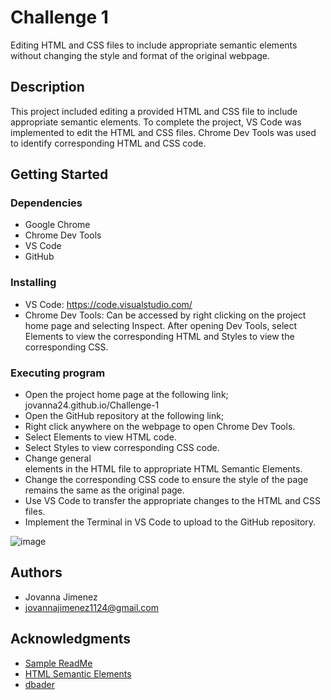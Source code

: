 # Challenge 1

Editing HTML and CSS files to include appropriate semantic elements without changing the style and format of the original webpage. 

## Description

This project included editing a provided HTML and CSS file to include appropriate semantic elements. To complete the project, VS Code was implemented to edit the HTML and CSS files. Chrome Dev Tools was used to identify corresponding HTML and CSS code. 

## Getting Started

### Dependencies

* Google Chrome 
* Chrome Dev Tools
* VS Code 
* GitHub

### Installing

* VS Code: https://code.visualstudio.com/
* Chrome Dev Tools: Can be accessed by right clicking on the project home page and selecting Inspect. After opening Dev Tools, select Elements to view the corresponding HTML and Styles to view the corresponding CSS.

### Executing program

* Open the project home page at the following link; jovanna24.github.io/Challenge-1
* Open the GitHub repository at the following link; 
* Right click anywhere on the webpage to open Chrome Dev Tools.
* Select Elements to view HTML code.
* Select Styles to view corresponding CSS code.
* Change general <div> elements in the HTML file to appropriate HTML Semantic Elements.
* Change the corresponding CSS code to ensure the style of the page remains the same as the original page.
* Use VS Code to transfer the appropriate changes to the HTML and CSS files.
* Implement the Terminal in VS Code to upload to the GitHub repository.

![image](https://github.com/jovanna24/Challenge-1/assets/77941035/10e6911d-ca7a-41d4-8359-9f5a80dcfc47)


## Authors

* Jovanna Jimenez
* jovannajimenez1124@gmail.com


## Acknowledgments

* [Sample ReadMe](https://gist.github.com/DomPizzie/7a5ff55ffa9081f2de27c315f5018afc)
* [HTML Semantic Elements](https://www.w3schools.com/html/html5_semantic_elements.asp)
* [dbader](https://github.com/dbader/readme-template)
